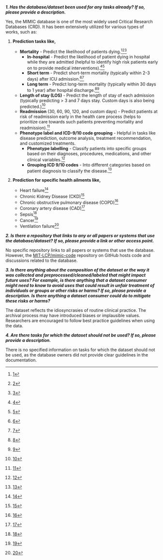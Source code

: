 **_1. Has the database/dataset been used for any tasks already? If so, please provide a description._**

Yes, the MIMIC database is one of the most widely used Critical Research Databases (CRD). It has been extensively utilized for various types of works, such as:

1. **Prediction tasks like,**
   - **Mortality** - Predict the likelihood of patients dying.[^1][^2][^3]
     - **In-hospital** - Predict the likelihood of patient dying in hospital while they are admitted (helpful to identify high risk patients early on to provide medical interventions).[^4][^5]
     - **Short term** - Predict short-term mortality (typically within 2-3 days) after ICU admission.[^6][^7]
     - **Long term** - Predict long-term mortality (typically within 30 days to 1 year) after hospital discharge.[^8][^9]
   - **Length of stay (LOS)** - Predict the length of stay of each admission (typically predicting > 3 and 7 days stay. Custom days is also being predicted.)[^10]
   - **Readmission** (30, 60, 90, 120, and custom days) - Predict patients at risk of readmission early in the health care process (helps to prioritize care towards such patients preventing mortality and readmission).[^11]
   - **Phenotype label and ICD-9/10 code grouping** - Helpful in tasks like disease prediction, outcome analysis, treatment recommendation, and customized treatments.
     - **Phenotype labelling** - Classify patients into specific groups based on their diagnoses, procedures, medications, and other clinical variables.[^12]
     - **Grouping ICD 9/10 codes** - Into different categories based on patient diagnosis to classify the disease.[^13]

2. **Prediction for specific health ailments like,**
   - Heart failure[^14]
   - Chronic Kidney Disease (CKD)[^15]
   - Chronic obstructive pulmonary disease (COPD)[^16]
   - Coronary artery disease (CAD)[^17]
   - Sepsis[^18]
   - Cancer[^19]
   - Ventilation failure[^20]

[^1]:[1](https://link.springer.com/article/10.1186/s12911-020-01271-2)
[^2]:[2](https://www.sciencedirect.com/science/article/pii/S1532046419301881)
[^3]:[3](https://link.springer.com/article/10.1007/s12652-020-02456-3)
[^4]:[4](https://www.cell.com/heliyon/pdf/S2405-8440(23)00407-3.pdf)
[^5]:[5](https://www.hindawi.com/journals/bmri/2021/6638919/)
[^6]:[6](https://www.sciencedirect.com/science/article/pii/S0147956322000875?casa_token=STzPJK32rBwAAAAA:0F4gtqUX_R9YqTMsEhsB_ODQQGcdmH6aHNhfOe5kM_vgoAKgyBIuVkxV2Ei4VWJKCTYr3gCDjw)
[^7]:[7](https://journals.plos.org/plosone/article?id=10.1371/journal.pone.0265758)
[^8]:[8](https://www.frontiersin.org/journals/neurology/articles/10.3389/fneur.2021.678998/full)
[^9]:[9](https://link.springer.com/article/10.1007/s12652-020-02456-3)
[^10]:[10](https://link.springer.com/article/10.1007/s11739-023-03199-7)
[^11]:[11](https://jaredthacker.com/report_tmp.pdf)
[^12]:[12](https://academic.oup.com/jamia/article/30/2/367/6839857?login=false)
[^13]:[13](https://ojs.aaai.org/index.php/AAAI/article/view/6331)
[^14]:[14](https://www.sciencedirect.com/science/article/pii/S0002870322002642?casa_token=iRWCyiF0-BQAAAAA:mXaQo_dGLlqUIZtpCS3zr_PiEdNpSskLpfbIQ77pXJV7fvRzHzDo8bkh2LudZpMPcDoBRV8_aQ)
[^15]:[15](https://translational-medicine.biomedcentral.com/articles/10.1186/s12967-022-03364-0)
[^16]:[16](https://bmcpulmmed.biomedcentral.com/articles/10.1186/s12890-021-01526-2)
[^17]:[17](https://eurjmedres.biomedcentral.com/articles/10.1186/s40001-023-00995-x)
[^18]:[18](https://translational-medicine.biomedcentral.com/articles/10.1186/s12967-022-03364-0)
[^19]:[19](https://ieeexplore.ieee.org/abstract/document/9108225)
[^20]:[20](https://www.mdpi.com/2077-0383/10/17/3824)


**_2. Is there a repository that links to any or all papers or systems that use the database/dataset? If so, please provide a link or other access point._**

No specific repository links to all papers or systems that use the database. However, the [MIT-LCP/mimic-code](https://github.com/MIT-LCP/mimic-code) repository on GitHub hosts code and discussions related to the database.

**_3. Is there anything about the composition of the dataset or the way it was collected and preprocessed/cleaned/labeled that might impact future uses? For example, is there anything that a dataset consumer might need to know to avoid uses that could result in unfair treatment of individuals or groups or other risks or harms? If so, please provide a description. Is there anything a dataset consumer could do to mitigate these risks or harms?_**

The dataset reflects the idiosyncrasies of routine clinical practice. The archival process may have introduced biases or implausible values. Researchers are encouraged to follow best practice guidelines when using the data.

**_4. Are there tasks for which the dataset should not be used? If so, please provide a description._**

There is no specified information on tasks for which the dataset should not be used, as the database owners did not provide clear guidelines in the documentation.
